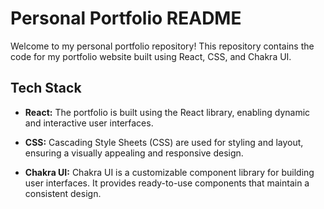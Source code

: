 # Personal Portfolio README

Welcome to my personal portfolio repository! This repository contains the code for my portfolio website built using React, CSS, and Chakra UI. 

## Tech Stack

- **React:** The portfolio is built using the React library, enabling dynamic and interactive user interfaces.
  
- **CSS:** Cascading Style Sheets (CSS) are used for styling and layout, ensuring a visually appealing and responsive design.
  
- **Chakra UI:** Chakra UI is a customizable component library for building user interfaces. It provides ready-to-use components that maintain a consistent design.
